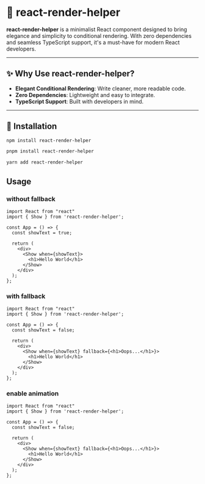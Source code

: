 # 🌟 react-render-helper

**react-render-helper** is a minimalist React component designed to bring elegance and simplicity to conditional rendering. With zero dependencies and seamless TypeScript support, it's a must-have for modern React developers.

---

## ✨ Why Use react-render-helper?

- **Elegant Conditional Rendering**: Write cleaner, more readable code.
- **Zero Dependencies**: Lightweight and easy to integrate.
- **TypeScript Support**: Built with developers in mind.

---

## 🚀 Installation

```bash
npm install react-render-helper

pnpm install react-render-helper

yarn add react-render-helper
```

## Usage

### without fallback

```
import React from "react"
import { Show } from 'react-render-helper';

const App = () => {
  const showText = true;

  return (
    <div>
      <Show when={showText}>
        <h1>Hello World</h1>
      </Show>
    </div>
  );
};
```

### with fallback

```
import React from "react"
import { Show } from 'react-render-helper';

const App = () => {
  const showText = false;

  return (
    <div>
      <Show when={showText} fallback={<h1>Oops...</h1>}>
        <h1>Hello World</h1>
      </Show>
    </div>
  );
};
```

### enable animation

```
import React from "react"
import { Show } from 'react-render-helper';

const App = () => {
  const showText = false;

  return (
    <div>
      <Show when={showText} fallback={<h1>Oops...</h1>}>
        <h1>Hello World</h1>
      </Show>
    </div>
  );
};
```
